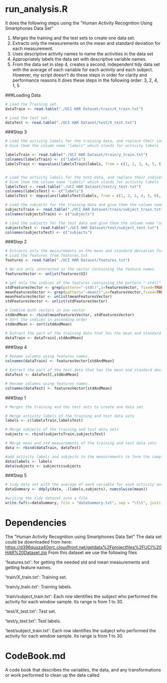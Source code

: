 # run_analysis.R
It does the following steps using the "Human Activity Recognition Using Smartphones Data Set" 
1. Merges the training and the test sets to create one data set.
2. Extracts only the measurements on the mean and standard deviation for each measurement.
3. Uses descriptive activity names to name the activities in the data set
4. Appropriately labels the data set with descriptive variable names.
5. From the data set in step 4, creates a second, independent tidy data set with the average of each variable for each activity and each subject.
However, my script doesn't do these steps in order for clarity and performance reasons
It does these steps in the following order: 3, 2, 4, 1, 5

###Loading Data
		
```r
# Load the Training set.
dataTrain <- read.table("./UCI HAR Dataset/train/X_train.txt")

# Load the test set.
dataTest <- read.table("./UCI HAR Dataset/test/X_test.txt")
```
		
###Step 3
```r
# Load the activity labels for the training data, and replace their indices by the activity name 1 <- WALKING, 2 <- WALKING_UPSTAIRS and so on.
# Give them the column name "labels" which stands for activity labels

labelsTrain <- read.table("./UCI HAR Dataset/train/y_train.txt")
colnames(labelsTrain) <- c("labels")
labelsTrain <- mapvalues(labelsTrain$labels, from = c(1, 2, 3, 4, 5, 6), to = c("WALKING", "WALKING_UPSTAIRS", "WALKING_DOWNSTAIRS", "SITTING","STANDING", "LAYING"))


# Load the activity labels for the test data, and replace their indices by the activity name 1 <- WALKING, 2 <- WALKING_UPSTAIRS and so on.
# Give them the column name "labels" which stands for activity labels
labelsTest <- read.table("./UCI HAR Dataset/test/y_test.txt")
colnames(labelsTest) <- c("labels")
labelsTest <- mapvalues(labelsTest$labels, from = c(1, 2, 3, 4, 5, 6), to = c("WALKING", "WALKING_UPSTAIRS", "WALKING_DOWNSTAIRS", "SITTING","STANDING", "LAYING"))

# Load the subjects for the training data and give them the column name "subjects".
subjectsTrain <- read.table("./UCI HAR Dataset/train/subject_train.txt")
colnames(subjectsTrain) <- c("subjects")

# Load the subjects for the test data and give them the column name "subjects".
subjectsTest <- read.table("./UCI HAR Dataset/test/subject_test.txt")
colnames(subjectsTest) <- c("subjects")

```
		
###Step 2
	
```r
# Extracts only the measurements on the mean and standard deviation for each measurement.
# Load the features from features.txt
features <- read.table("./UCI HAR Dataset/features.txt")

# We are only interested in the vector containing the feature names
featuresVector <- unlist(features$V2)

# get only the indices of the features containing the pattern "-std()" and the pattern "-mean"
stdFeaturesVector <- grep(pattern="-std()",x=featuresVector, fixed=TRUE)
meanFeaturesVector <- grep(pattern="-mean()",x=featuresVector,fixed=TRUE)
meanFeaturesVector <- unlist(meanFeaturesVector)
stdFeaturesVector <- unlist(stdFeaturesVector)

# Combine both vectors in one vector
stdAndMean <- rbind(meanFeaturesVector, stdFeaturesVector)
# Sort the indices in ascending order
stdAndMean <- sort(stdAndMean)

# Extract the part of the training data that has the mean and standard deviation for each measurement.
dataTrain <- dataTrain[,stdAndMean]
```
		
###Step 4
		
```r		
# Rename columns using features names. 
colnames(dataTrain) <- featuresVector[stdAndMean]

# Extract the part of the test data that has the mean and standard deviation for each measurement.
dataTest <- dataTest[,stdAndMean]

# Rename columns using features names.
colnames(dataTest) <- featuresVector[stdAndMean]
```
		
###Step 1
		
```r
# Merges the training and the test sets to create one data set.

# Merge activity labels of the training and test data sets
labels <- c(labelsTrain,labelsTest)

# Merge subjects of the training and test data sets
subjects <- rbind(subjectsTrain,subjectsTest)

# Merge mean and std measurements of the training and test data sets
data <- rbind(dataTrain, dataTest)

#add activity labels and subjects to the measurements to form the complete table
data$labels <- labels
data$subjects <- subjects$subjects
```

###Step 5
		
```r
# tidy data set with the average of each variable for each activity and each subject.
dataSummary <- ddply(data, .(labels,subjects), numcolwise(mean))

#writing the tidy dataset into a file
write.fwf(x=dataSummary, file = "dataSummary.txt", sep = "\t\t", justify="left", rownames=FALSE)
```
	
# Dependencies
 The "Human Activity Recognition using Smartphones Data Set"
 The data set could be downloaded from here: https://d396qusza40orc.cloudfront.net/getdata%2Fprojectfiles%2FUCI%20HAR%20Dataset.zip
 From this dataset we use the following files
 
 'features.txt': for getting the needed std and mean measurements and getting feature names.
 
 'train/X_train.txt': Training set.
 
 'train/y_train.txt': Training labels.
 
 'train/subject_train.txt': Each row identifies the subject who performed the activity for each window sample. Its range is from 1 to 30.
 
 'test/X_test.txt': Test set.
 
 'test/y_test.txt': Test labels.
 
 'test/subject_train.txt': Each row identifies the subject who performed the activity for each window sample. Its range is from 1 to 30.
 
# CodeBook.md
 A code book that describes the variables, the data, and any transformations or work performed to clean up the data called
